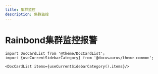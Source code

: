 ```yaml
---
title: 集群监控
description: 集群监控
---
```



#  Rainbond集群监控报警


```mdx-code-block
import DocCardList from '@theme/DocCardList';
import {useCurrentSidebarCategory} from '@docusaurus/theme-common';

<DocCardList items={useCurrentSidebarCategory().items}/>
```